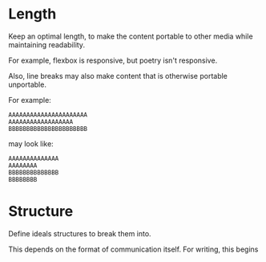 
# Length
Keep an optimal length, to make the content portable to other media
while maintaining readability.

For example, flexbox is responsive, but poetry isn't responsive.

Also, line breaks may also make content that is otherwise portable unportable.

For example:
```
AAAAAAAAAAAAAAAAAAAAAA
AAAAAAAAAAAAAAAAAA
BBBBBBBBBBBBBBBBBBBBBB
```

may look like:

```
AAAAAAAAAAAAAA
AAAAAAAA
BBBBBBBBBBBBBB
BBBBBBBB
```

# Structure
Define ideals structures to break them into.

This depends on the format of communication itself.
For writing, this begins